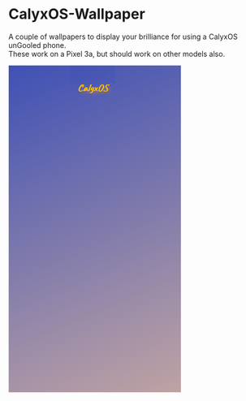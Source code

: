 # CalyxOS-Wallpaper  
  
A couple of wallpapers to display your brilliance for using a CalyxOS unGooled phone.  
These work on a Pixel 3a, but should work on other models also.  
  
<p align="left">
  <img src="/CalyxOSWallpaper1.png" width="340" height="645">
</p>
